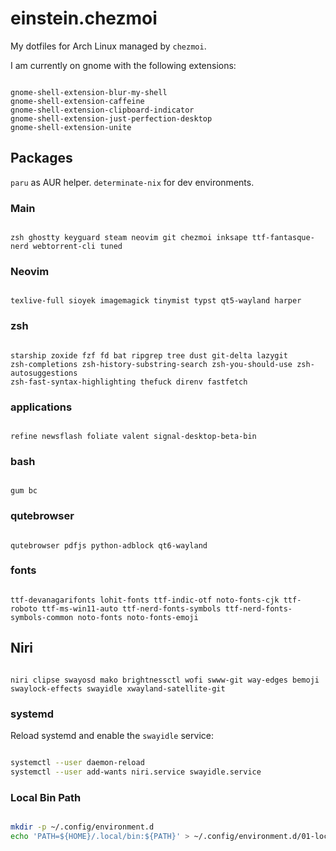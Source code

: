 # einstein.chezmoi

My dotfiles for Arch Linux managed by `chezmoi`.

I am currently on gnome with the following extensions:
```

gnome-shell-extension-blur-my-shell
gnome-shell-extension-caffeine
gnome-shell-extension-clipboard-indicator
gnome-shell-extension-just-perfection-desktop
gnome-shell-extension-unite

```

## Packages
`paru` as AUR helper.
`determinate-nix` for dev environments.

### Main
```

zsh ghostty keyguard steam neovim git chezmoi inksape ttf-fantasque-nerd webtorrent-cli tuned

```

### Neovim
```

texlive-full sioyek imagemagick tinymist typst qt5-wayland harper

```

### zsh
```

starship zoxide fzf fd bat ripgrep tree dust git-delta lazygit
zsh-completions zsh-history-substring-search zsh-you-should-use zsh-autosuggestions
zsh-fast-syntax-highlighting thefuck direnv fastfetch

```

### applications
```

refine newsflash foliate valent signal-desktop-beta-bin

```


### bash
```

gum bc

```

### qutebrowser
```

qutebrowser pdfjs python-adblock qt6-wayland

```

### fonts
```

ttf-devanagarifonts lohit-fonts ttf-indic-otf noto-fonts-cjk ttf-roboto ttf-ms-win11-auto ttf-nerd-fonts-symbols ttf-nerd-fonts-symbols-common noto-fonts noto-fonts-emoji

```

## Niri
```

niri clipse swayosd mako brightnessctl wofi swww-git way-edges bemoji swaylock-effects swayidle xwayland-satellite-git

```

### systemd
Reload systemd and enable the `swayidle` service:
```zsh

systemctl --user daemon-reload
systemctl --user add-wants niri.service swayidle.service

```

### Local Bin Path
```zsh

mkdir -p ~/.config/environment.d
echo 'PATH=${HOME}/.local/bin:${PATH}' > ~/.config/environment.d/01-local-bin.conf

```
